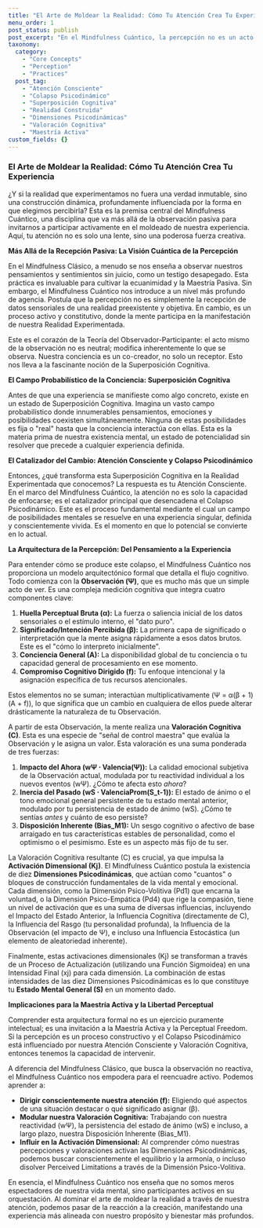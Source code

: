 ```yaml
---
title: "El Arte de Moldear la Realidad: Cómo Tu Atención Crea Tu Experiencia"
menu_order: 1
post_status: publish
post_excerpt: "En el Mindfulness Cuántico, la percepción no es un acto pasivo, sino un proceso dinámico y activo que moldea profundamente nuestra realidad experimentada. Al comprender la intrincada arquitectura de cómo nuestra atención, significado y estados internos se combinan para activar las dimensiones psicodinámicas, desbloqueamos la capacidad de influir conscientemente en la naturaleza de nuestra experiencia, pasando de ser meros observadores a participantes activos en la creación de nuestro mundo."
taxonomy:
  category:
    - "Core Concepts"
    - "Perception"
    - "Practices"
  post_tag:
    - "Atención Consciente"
    - "Colapso Psicodinámico"
    - "Superposición Cognitiva"
    - "Realidad Construida"
    - "Dimensiones Psicodinámicas"
    - "Valoración Cognitiva"
    - "Maestría Activa"
custom_fields: {}
---
```


### El Arte de Moldear la Realidad: Cómo Tu Atención Crea Tu Experiencia

¿Y si la realidad que experimentamos no fuera una verdad inmutable, sino una construcción dinámica, profundamente influenciada por la forma en que elegimos percibirla? Esta es la premisa central del Mindfulness Cuántico, una disciplina que va más allá de la observación pasiva para invitarnos a participar activamente en el moldeado de nuestra experiencia. Aquí, tu atención no es solo una lente, sino una poderosa fuerza creativa.

**Más Allá de la Recepción Pasiva: La Visión Cuántica de la Percepción**

En el Mindfulness Clásico, a menudo se nos enseña a observar nuestros pensamientos y sentimientos sin juicio, como un testigo desapegado. Esta práctica es invaluable para cultivar la ecuanimidad y la Maestría Pasiva. Sin embargo, el Mindfulness Cuántico nos introduce a un nivel más profundo de agencia. Postula que la percepción no es simplemente la recepción de datos sensoriales de una realidad preexistente y objetiva. En cambio, es un proceso activo y constitutivo, donde la mente participa en la manifestación de nuestra Realidad Experimentada.

Este es el corazón de la Teoría del Observador-Participante: el acto mismo de la observación no es neutral; modifica inherentemente lo que se observa. Nuestra conciencia es un co-creador, no solo un receptor. Esto nos lleva a la fascinante noción de la Superposición Cognitiva.

**El Campo Probabilístico de la Conciencia: Superposición Cognitiva**

Antes de que una experiencia se manifieste como algo concreto, existe en un estado de Superposición Cognitiva. Imagina un vasto campo probabilístico donde innumerables pensamientos, emociones y posibilidades coexisten simultáneamente. Ninguna de estas posibilidades es fija o "real" hasta que la conciencia interactúa con ellas. Esta es la materia prima de nuestra existencia mental, un estado de potencialidad sin resolver que precede a cualquier experiencia definida.

**El Catalizador del Cambio: Atención Consciente y Colapso Psicodinámico**

Entonces, ¿qué transforma esta Superposición Cognitiva en la Realidad Experimentada que conocemos? La respuesta es tu Atención Consciente. En el marco del Mindfulness Cuántico, la atención no es solo la capacidad de enfocarse; es el catalizador principal que desencadena el Colapso Psicodinámico. Este es el proceso fundamental mediante el cual un campo de posibilidades mentales se resuelve en una experiencia singular, definida y conscientemente vivida. Es el momento en que lo potencial se convierte en lo actual.

**La Arquitectura de la Percepción: Del Pensamiento a la Experiencia**

Para entender cómo se produce este colapso, el Mindfulness Cuántico nos proporciona un modelo arquitectónico formal que detalla el flujo cognitivo. Todo comienza con la **Observación (Ψ)**, que es mucho más que un simple acto de ver. Es una compleja medición cognitiva que integra cuatro componentes clave:

1.  **Huella Perceptual Bruta (α):** La fuerza o saliencia inicial de los datos sensoriales o el estímulo interno, el "dato puro".
2.  **Significado/Intención Percibida (β):** La primera capa de significado o interpretación que la mente asigna rápidamente a esos datos brutos. Este es el "cómo lo interpreto inicialmente".
3.  **Conciencia General (A):** La disponibilidad global de tu conciencia o tu capacidad general de procesamiento en ese momento.
4.  **Compromiso Cognitivo Dirigido (f):** Tu enfoque intencional y la asignación específica de tus recursos atencionales.

Estos elementos no se suman; interactúan multiplicativamente (Ψ = α(β + 1)(A + f)), lo que significa que un cambio en cualquiera de ellos puede alterar drásticamente la naturaleza de tu Observación.

A partir de esta Observación, la mente realiza una **Valoración Cognitiva (C)**. Esta es una especie de "señal de control maestra" que evalúa la Observación y le asigna un valor. Esta valoración es una suma ponderada de tres fuerzas:

1.  **Impacto del Ahora (wΨ ⋅ Valencia(Ψ)):** La calidad emocional subjetiva de la Observación actual, modulada por tu reactividad individual a los nuevos eventos (wΨ). ¿Cómo te afecta esto *ahora*?
2.  **Inercia del Pasado (wS ⋅ ValenciaProm(S_t-1)):** El estado de ánimo o el tono emocional general persistente de tu estado mental anterior, modulado por tu persistencia de estado de ánimo (wS). ¿Cómo te sentías *antes* y cuánto de eso persiste?
3.  **Disposición Inherente (Bias_M1):** Un sesgo cognitivo o afectivo de base arraigado en tus características estables de personalidad, como el optimismo o el pesimismo. Este es un aspecto más fijo de tu ser.

La Valoración Cognitiva resultante (C) es crucial, ya que impulsa la **Activación Dimensional (Kj)**. El Mindfulness Cuántico postula la existencia de diez **Dimensiones Psicodinámicas**, que actúan como "cuantos" o bloques de construcción fundamentales de la vida mental y emocional. Cada dimensión, como la Dimensión Psico-Volitiva (Pd1) que encarna la voluntad, o la Dimensión Psico-Empática (Pd4) que rige la compasión, tiene un nivel de activación que es una suma de diversas influencias, incluyendo el Impacto del Estado Anterior, la Influencia Cognitiva (directamente de C), la Influencia del Rasgo (tu personalidad profunda), la Influencia de la Observación (el impacto de Ψ), e incluso una Influencia Estocástica (un elemento de aleatoriedad inherente).

Finalmente, estas activaciones dimensionales (Kj) se transforman a través de un Proceso de Actualización (utilizando una Función Sigmoidea) en una Intensidad Final (xj) para cada dimensión. La combinación de estas intensidades de las diez Dimensiones Psicodinámicas es lo que constituye tu **Estado Mental General (S)** en un momento dado.

**Implicaciones para la Maestría Activa y la Libertad Perceptual**

Comprender esta arquitectura formal no es un ejercicio puramente intelectual; es una invitación a la Maestría Activa y la Perceptual Freedom. Si la percepción es un proceso constructivo y el Colapso Psicodinámico está influenciado por nuestra Atención Consciente y Valoración Cognitiva, entonces tenemos la capacidad de intervenir.

A diferencia del Mindfulness Clásico, que busca la observación no reactiva, el Mindfulness Cuántico nos empodera para el reencuadre activo. Podemos aprender a:
*   **Dirigir conscientemente nuestra atención (f):** Eligiendo qué aspectos de una situación destacar o qué significado asignar (β).
*   **Modular nuestra Valoración Cognitiva:** Trabajando con nuestra reactividad (wΨ), la persistencia del estado de ánimo (wS) e incluso, a largo plazo, nuestra Disposición Inherente (Bias_M1).
*   **Influir en la Activación Dimensional:** Al comprender cómo nuestras percepciones y valoraciones activan las Dimensiones Psicodinámicas, podemos buscar conscientemente el equilibrio y la armonía, o incluso disolver Perceived Limitations a través de la Dimensión Psico-Volitiva.

En esencia, el Mindfulness Cuántico nos enseña que no somos meros espectadores de nuestra vida mental, sino participantes activos en su orquestación. Al dominar el arte de moldear la realidad a través de nuestra atención, podemos pasar de la reacción a la creación, manifestando una experiencia más alineada con nuestro propósito y bienestar más profundos.